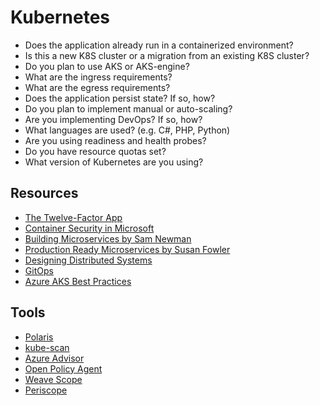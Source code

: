 # Kubernetes

* Does the application already run in a containerized environment?
* Is this a new K8S cluster or a migration from an existing K8S cluster?
* Do you plan to use AKS or AKS-engine?
* What are the ingress requirements?
* What are the egress requirements?
* Does the application persist state?  If so, how?
* Do you plan to implement manual or auto-scaling?
* Are you implementing DevOps?  If so, how?
* What languages are used? (e.g. C#, PHP, Python)
* Are you using readiness and health probes?
* Do you have resource quotas set?
* What version of Kubernetes are you using?

## Resources

* [The Twelve-Factor App](https://12factor.net/)
* [Container Security in Microsoft](https://azure.microsoft.com/mediahandler/files/resourcefiles/container-security-in-microsoft-azure/Open%20Container%20Security%20in%20Microsoft%20Azure.pdf)
* [Building Microservices by Sam Newman](http://shop.oreilly.com/product/0636920033158.do)
* [Production Ready Microservices by Susan Fowler](http://shop.oreilly.com/product/0636920053675.do)
* [Designing Distributed Systems](http://shop.oreilly.com/product/0636920072768.do)
* [GitOps](https://www.weave.works/blog/gitops-operations-by-pull-request)
* [Azure AKS Best Practices](https://www.cncf.io/webinars/optimize-your-kubernetes-clusters-on-azure-with-built-in-best-practices/)

## Tools
* [Polaris](https://www.fairwinds.com/polaris)
* [kube-scan](https://github.com/octarinesec/kube-scan)
* [Azure Advisor](https://azure.microsoft.com/en-us/updates/azure-advisor-integration-with-aks-now-generally-available/)
* [Open Policy Agent](https://www.openpolicyagent.org/docs/latest/kubernetes-introduction/)
* [Weave Scope](https://www.weave.works/oss/scope/)
* [Periscope](https://github.com/Azure/aks-periscope)

